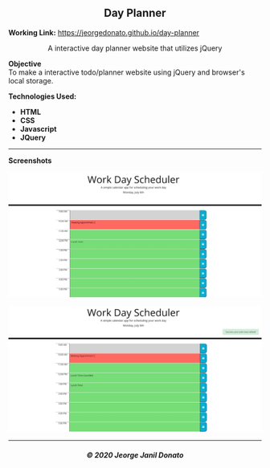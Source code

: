 <h2 align="center">Day Planner</h2>

**Working Link:** https://jeorgedonato.github.io/day-planner

<p align="center">A interactive day planner website that utilizes jQuery</p>

**Objective**  
To make a interactive todo/planner website using jQuery and browser's local storage.

**Technologies Used:**

- **HTML**
- **CSS**
- **Javascript**
- **JQuery**

---

**Screenshots**

![Home Screenshot](/assets/home-screenshot.jpg)

<!-- ![Validation Screenshot](/assets/function-screenshot.jpg) -->

![Function Screenshot](/assets/function-screenshot.jpg)

---

<h5 align="center">© 2020 Jeorge Janil Donato</h5>
